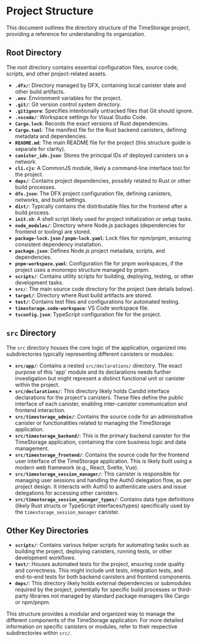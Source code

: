 # Project Structure

This document outlines the directory structure of the TimeStorage project, providing a reference for understanding its organization.

## Root Directory

The root directory contains essential configuration files, source code, scripts, and other project-related assets.

- **`.dfx/`**: Directory managed by DFX, containing local canister state and other build artifacts.
- **`.env`**: Environment variables for the project.
- **`.git/`**: Git version control system directory.
- **`.gitignore`**: Specifies intentionally untracked files that Git should ignore.
- **`.vscode/`**: Workspace settings for Visual Studio Code.
- **`Cargo.lock`**: Records the exact versions of Rust dependencies.
- **`Cargo.toml`**: The manifest file for the Rust backend canisters, defining metadata and dependencies.
- **`README.md`**: The main README file for the project (this structure guide is separate for clarity).
- **`canister_ids.json`**: Stores the principal IDs of deployed canisters on a network.
- **`cli.cjs`**: A CommonJS module, likely a command-line interface tool for the project.
- **`deps/`**: Contains project dependencies, possibly related to Rust or other build processes.
- **`dfx.json`**: The DFX project configuration file, defining canisters, networks, and build settings.
- **`dist/`**: Typically contains the distributable files for the frontend after a build process.
- **`init.sh`**: A shell script likely used for project initialization or setup tasks.
- **`node_modules/`**: Directory where Node.js packages (dependencies for frontend or tooling) are stored.
- **`package-lock.json` / `pnpm-lock.yaml`**: Lock files for npm/pnpm, ensuring consistent dependency installation.
- **`package.json`**: Defines Node.js project metadata, scripts, and dependencies.
- **`pnpm-workspace.yaml`**: Configuration file for pnpm workspaces, if the project uses a monorepo structure managed by pnpm.
- **`scripts/`**: Contains utility scripts for building, deploying, testing, or other development tasks.
- **`src/`**: The main source code directory for the project (see details below).
- **`target/`**: Directory where Rust build artifacts are stored.
- **`test/`**: Contains test files and configurations for automated testing.
- **`timestorage.code-workspace`**: VS Code workspace file.
- **`tsconfig.json`**: TypeScript configuration file for the project.

## `src` Directory

The `src` directory houses the core logic of the application, organized into subdirectories typically representing different canisters or modules:

- **`src/app/`**: Contains a nested `src/declarations/` directory. The exact purpose of this 'app' module and its declarations needs further investigation but might represent a distinct functional unit or canister within the project.
- **`src/declarations/`**: This directory likely holds Candid interface declarations for the project's canisters. These files define the public interface of each canister, enabling inter-canister communication and frontend interaction.
- **`src/timestorage_admin/`**: Contains the source code for an administrative canister or functionalities related to managing the TimeStorage application.
- **`src/timestorage_backend/`**: This is the primary backend canister for the TimeStorage application, containing the core business logic and data management.
- **`src/timestorage_frontend/`**: Contains the source code for the frontend user interface of the TimeStorage application. This is likely built using a modern web framework (e.g., React, Svelte, Vue).
- **`src/timestorage_session_manager/`**: This canister is responsible for managing user sessions and handling the Auth0 delegation flow, as per project design. It interacts with Auth0 to authenticate users and issue delegations for accessing other canisters.
- **`src/timestorage_session_manager_types/`**: Contains data type definitions (likely Rust structs or TypeScript interfaces/types) specifically used by the `timestorage_session_manager` canister.

## Other Key Directories

- **`scripts/`**: Contains various helper scripts for automating tasks such as building the project, deploying canisters, running tests, or other development workflows.
- **`test/`**: Houses automated tests for the project, ensuring code quality and correctness. This might include unit tests, integration tests, and end-to-end tests for both backend canisters and frontend components.
- **`deps/`**: This directory likely holds external dependencies or submodules required by the project, potentially for specific build processes or third-party libraries not managed by standard package managers like Cargo or npm/pnpm.

This structure provides a modular and organized way to manage the different components of the TimeStorage application. For more detailed information on specific canisters or modules, refer to their respective subdirectories within `src/`.
